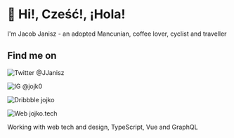 # 👋 Hi!, Cześć!, ¡Hola!

I'm Jacob Janisz - an adopted Mancunian, coffee lover, cyclist and traveller

## Find me on

![Twitter](https://api.iconify.design/akar-icons/twitter-fill.svg?color=white) @JJanisz

![IG](https://api.iconify.design/akar-icons/instagram-fill.svg?color=white) @jojk0

![Dribbble](https://api.iconify.design/logos/dribbble-icon.svg) jojko

![Web](https://api.iconify.design/akar-icons/globe.svg?color=white) jojko.tech

Working with web tech and design, TypeScript, Vue and GraphQL
